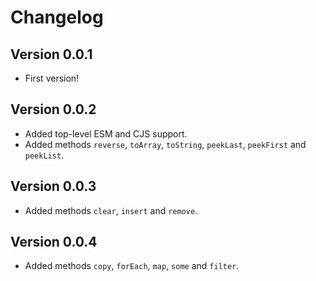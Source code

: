 # Changelog

## Version 0.0.1

- First version!

## Version 0.0.2

- Added top-level ESM and CJS support.
- Added methods `reverse`, `toArray`, `toString`, `peekLast`, `peekFirst` and `peekList`.

## Version 0.0.3

- Added methods `clear`, `insert` and `remove`.

## Version 0.0.4

- Added methods `copy`, `forEach`, `map`, `some` and `filter`.
